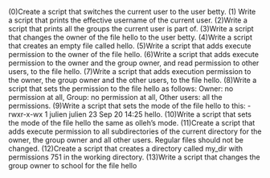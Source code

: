 (0)Create a script that switches the current user to the user betty. (1) Write a script that prints the effective username of the current user. (2)Write a script that prints all the groups the current user is part of. (3)Write a script that changes the owner of the file hello to the user betty. (4)Write a script that creates an empty file called hello. (5)Write a script that adds execute permission to the owner of the file hello. (6)Write a script that adds execute permission to the owner and the group owner, and read permission to other users, to the file hello. (7)Write a script that adds execution permission to the owner, the group owner and the other users, to the file hello. (8)Write a script that sets the permission to the file hello as follows: Owner: no permission at all, Group: no permission at all, Other users: all the permissions. (9)Write a script that sets the mode of the file hello to this: -rwxr-x-wx 1 julien julien 23 Sep 20 14:25 hello. (10)Write a script that sets the mode of the file hello the same as olleh’s mode. (11)Create a script that adds execute permission to all subdirectories of the current directory for the owner, the group owner and all other users. Regular files should not be changed. (12)Create a script that creates a directory called my_dir with permissions 751 in the working directory. (13)Write a script that changes the group owner to school for the file hello
